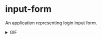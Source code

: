 # input-form
An application representing login input form.

<details>
  <summary>GIF</summary>
  
  ![input_form](https://user-images.githubusercontent.com/64361468/159714222-1a64bed3-f771-4a62-9648-b63c23b2e4b9.gif)
</details>
